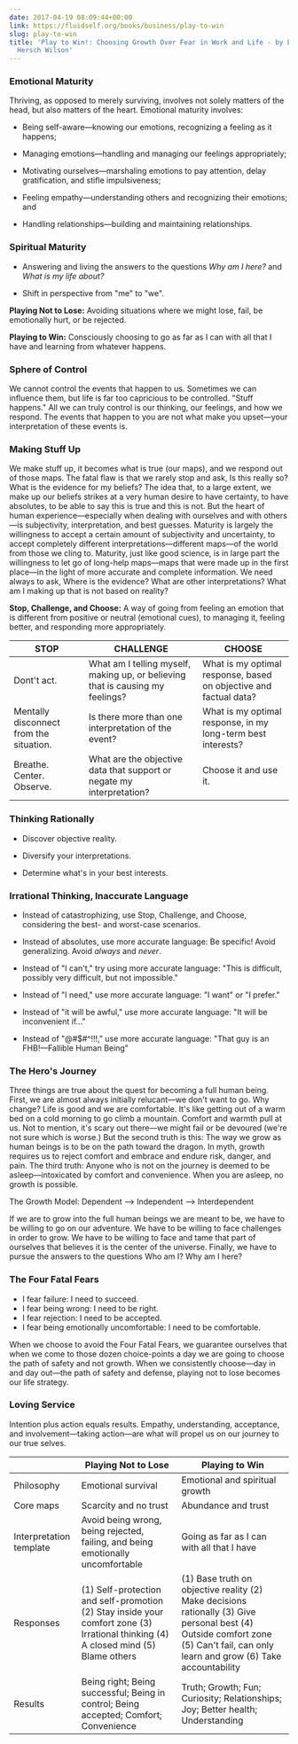 ```yaml
---
date: 2017-04-19 08:09:44+00:00
link: https://fluidself.org/books/business/play-to-win
slug: play-to-win
title: 'Play to Win!: Choosing Growth Over Fear in Work and Life - by Larry Wilson,
  Hersch Wilson'
---
```


### Emotional Maturity

Thriving, as opposed to merely surviving, involves not solely matters of the head, but also matters of the heart. Emotional maturity involves:

- Being self-aware—knowing our emotions, recognizing a feeling as it happens;

- Managing emotions—handling and managing our feelings appropriately;

- Motivating ourselves—marshaling emotions to pay attention, delay gratification, and stifle impulsiveness;

- Feeling empathy—understanding others and recognizing their emotions; and

- Handling relationships—building and maintaining relationships.

### Spiritual Maturity

- Answering and living the answers to the questions _Why am I here?_ and _What is my life about?_

- Shift in perspective from "me" to "we".

**Playing Not to Lose:** Avoiding situations where we might lose, fail, be emotionally hurt, or be rejected.

**Playing to Win:** Consciously choosing to go as far as I can with all that I have and learning from whatever happens.

### Sphere of Control

We cannot control the events that happen to us. Sometimes we can influence them, but life is far too capricious to be controlled. "Stuff happens." All we can truly control is our thinking, our feelings, and how we respond. The events that happen to you are not what make you upset—your interpretation of these events is.

### Making Stuff Up

We make stuff up, it becomes what is true (our maps), and we respond out of those maps. The fatal flaw is that we rarely stop and ask, Is this really so? What is the evidence for my beliefs? The idea that, to a large extent, we make up our beliefs strikes at a very human desire to have certainty, to have absolutes, to be able to say this is true and this is not. But the heart of human experience—especially when dealing with ourselves and with others—is subjectivity, interpretation, and best guesses. Maturity is largely the willingness to accept a certain amount of subjectivity and uncertainty, to accept completely different interpretations—different maps—of the world from those we cling to. Maturity, just like good science, is in large part the willingness to let go of long-help maps—maps that were made up in the first place—in the light of more accurate and complete information. We need always to ask, Where is the evidence? What are other interpretations? What am I making up that is not based on reality?

**Stop, Challenge, and Choose:** A way of going from feeling an emotion that is different from positive or neutral (emotional cues), to managing it, feeling better, and responding more appropriately.

| STOP                                    | CHALLENGE                                                                      | CHOOSE                                                            |
| --------------------------------------- | ------------------------------------------------------------------------------ | ----------------------------------------------------------------- |
| Dont't act.                             | What am I telling myself, making up, or believing that is causing my feelings? | What is my optimal response, based on objective and factual data? |
| Mentally disconnect from the situation. | Is there more than one interpretation of the event?                            | What is my optimal response, in my long-term best interests?      |
| Breathe. Center. Observe.               | What are the objective data that support or negate my interpretation?          | Choose it and use it.                                             |

### Thinking Rationally

- Discover objective reality.

- Diversify your interpretations.

- Determine what's in your best interests.

### Irrational Thinking, Inaccurate Language

- Instead of catastrophizing, use Stop, Challenge, and Choose, considering the best- and worst-case scenarios.

- Instead of absolutes, use more accurate language: Be specific! Avoid generalizing. Avoid _always_ and _never_.

- Instead of "I can't," try using more accurate language: "This is difficult, possibly very difficult, but not impossible."

- Instead of "I need," use more accurate language: "I want" or "I prefer."

- Instead of "it will be awful," use more accurate language: "It will be inconvenient if..."

- Instead of "@#$#^!!!," use more accurate language: "That guy is an FHB!—Fallible Human Being"

### The Hero's Journey

Three things are true about the quest for becoming a full human being. First, we are almost always initially relucant—we don't want to go. Why change? Life is good and we are comfortable. It's like getting out of a warm bed on a cold morning to go climb a mountain. Comfort and warmth pull at us. Not to mention, it's scary out there—we might fail or be devoured (we're not sure which is worse.) But the second truth is this: The way we grow as human beings is to be on the path toward the dragon. In myth, growth requires us to reject comfort and embrace and endure risk, danger, and pain. The third truth: Anyone who is not on the journey is deemed to be asleep—intoxicated by comfort and convenience. When you are asleep, no growth is possible.

The Growth Model: Dependent —> Independent —> Interdependent

If we are to grow into the full human beings we are meant to be, we have to be willing to go on our adventure. We have to be willing to face challenges in order to grow. We have to be willing to face and tame that part of ourselves that believes it is the center of the universe. Finally, we have to pursue the answers to the questions Who am I? Why am I here?

### The Four Fatal Fears

- I fear failure: I need to succeed.
- I fear being wrong: I need to be right.
- I fear rejection: I need to be accepted.
- I fear being emotionally uncomfortable: I need to be comfortable.

When we choose to avoid the Four Fatal Fears, we guarantee ourselves that when we come to those dozen choice-points a day we are going to choose the path of safety and not growth. When we consistently choose—day in and day out—the path of safety and defense, playing not to lose becomes our life strategy.

### Loving Service

Intention plus action equals results. Empathy, understanding, acceptance, and involvement—taking action—are what will propel us on our journey to our true selves.

|                         | Playing Not to Lose                                                                                                                 | Playing to Win                                                                                                                                                                    |
| ----------------------- | ----------------------------------------------------------------------------------------------------------------------------------- | --------------------------------------------------------------------------------------------------------------------------------------------------------------------------------- |
| Philosophy              | Emotional survival                                                                                                                  | Emotional and spiritual growth                                                                                                                                                    |
| Core maps               | Scarcity and no trust                                                                                                               | Abundance and trust                                                                                                                                                               |
| Interpretation template | Avoid being wrong, being rejected, failing, and being emotionally uncomfortable                                                     | Going as far as I can with all that I have                                                                                                                                        |
| Responses               | (1) Self-protection and self-promotion (2) Stay inside your comfort zone (3) Irrational thinking (4) A closed mind (5) Blame others | (1) Base truth on objective reality (2) Make decisions rationally (3) Give personal best (4) Outside comfort zone (5) Can't fail, can only learn and grow (6) Take accountability |
| Results                 | Being right; Being successful; Being in control; Being accepted; Comfort; Convenience                                               | Truth; Growth; Fun; Curiosity; Relationships; Joy; Better health; Understanding                                                                                                   |
